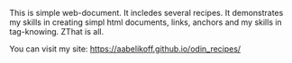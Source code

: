 This is simple web-document. It incledes several recipes.
It demonstrates my skills in creating simpl html documents, links, anchors and
my skills in tag-knowing.
ZThat is all.

You can visit my site:
https://aabelikoff.github.io/odin_recipes/